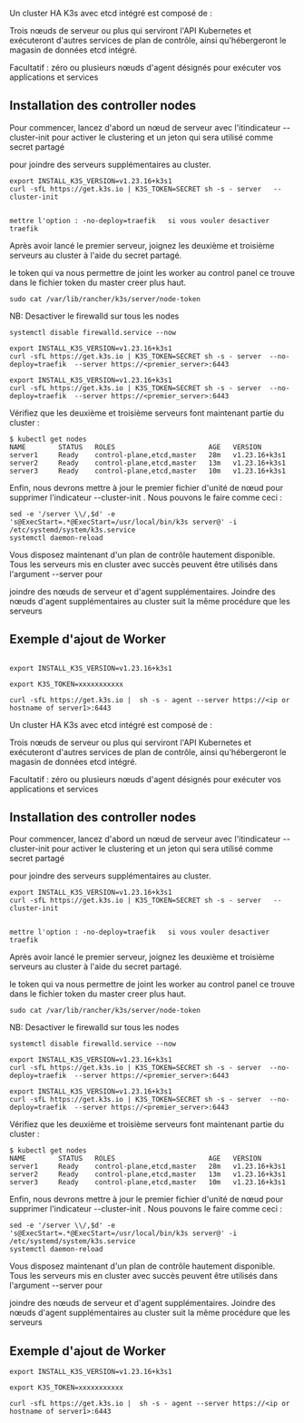 Un cluster HA K3s avec etcd intégré est composé de :

Trois nœuds de serveur ou plus qui serviront l'API Kubernetes et exécuteront d'autres services de plan de contrôle, ainsi qu'hébergeront le magasin de données etcd intégré.

Facultatif : zéro ou plusieurs nœuds d'agent désignés pour exécuter vos applications et services

## [](#installation-des-controller-nodes)Installation des controller nodes

Pour commencer, lancez d'abord un nœud de serveur avec l'itindicateur --cluster-init pour activer le clustering et un jeton qui sera utilisé comme secret partagé

pour joindre des serveurs supplémentaires au cluster.

```
export INSTALL_K3S_VERSION=v1.23.16+k3s1
curl -sfL https://get.k3s.io | K3S_TOKEN=SECRET sh -s - server   --cluster-init


mettre l'option : -no-deploy=traefik   si vous vouler desactiver traefik
```

Après avoir lancé le premier serveur, joignez les deuxième et troisième serveurs au cluster à l'aide du secret partagé.

le token qui va nous permettre de joint les worker au control panel ce trouve dans le fichier token du master creer plus haut.

```
sudo cat /var/lib/rancher/k3s/server/node-token
```

NB: Desactiver le firewalld sur tous les nodes

```
systemctl disable firewalld.service --now
```

```
export INSTALL_K3S_VERSION=v1.23.16+k3s1
curl -sfL https://get.k3s.io | K3S_TOKEN=SECRET sh -s - server  --no-deploy=traefik  --server https://<premier_server>:6443

export INSTALL_K3S_VERSION=v1.23.16+k3s1
curl -sfL https://get.k3s.io | K3S_TOKEN=SECRET sh -s - server  --no-deploy=traefik  --server https://<premier_server>:6443

```

Vérifiez que les deuxième et troisième serveurs font maintenant partie du cluster :

```
$ kubectl get nodes
NAME        STATUS   ROLES                       AGE   VERSION
server1     Ready    control-plane,etcd,master   28m   v1.23.16+k3s1
server2     Ready    control-plane,etcd,master   13m   v1.23.16+k3s1
server3     Ready    control-plane,etcd,master   10m   v1.23.16+k3s1
```

Enfin, nous devrons mettre à jour le premier fichier d'unité de nœud pour supprimer l'indicateur --cluster-init . Nous pouvons le faire comme ceci :

```
sed -e '/server \\/,$d' -e 's@ExecStart=.*@ExecStart=/usr/local/bin/k3s server@' -i /etc/systemd/system/k3s.service
systemctl daemon-reload
```

Vous disposez maintenant d'un plan de contrôle hautement disponible. Tous les serveurs mis en cluster avec succès peuvent être utilisés dans l'argument --server pour

joindre des nœuds de serveur et d'agent supplémentaires. Joindre des nœuds d'agent supplémentaires au cluster suit la même procédure que les serveurs

## [](#exemple-dajout-de-worker)Exemple d'ajout de Worker

```

export INSTALL_K3S_VERSION=v1.23.16+k3s1

export K3S_TOKEN=xxxxxxxxxxx

curl -sfL https://get.k3s.io |  sh -s - agent --server https://<ip or hostname of server1>:6443
```

Un cluster HA K3s avec etcd intégré est composé de :

Trois nœuds de serveur ou plus qui serviront l'API Kubernetes et exécuteront d'autres services de plan de contrôle, ainsi qu'hébergeront le magasin de données etcd intégré.

Facultatif : zéro ou plusieurs nœuds d'agent désignés pour exécuter vos applications et services

## [](#installation-des-controller-nodes-1)Installation des controller nodes

Pour commencer, lancez d'abord un nœud de serveur avec l'itindicateur --cluster-init pour activer le clustering et un jeton qui sera utilisé comme secret partagé

pour joindre des serveurs supplémentaires au cluster.

```
export INSTALL_K3S_VERSION=v1.23.16+k3s1
curl -sfL https://get.k3s.io | K3S_TOKEN=SECRET sh -s - server   --cluster-init


mettre l'option : -no-deploy=traefik   si vous vouler desactiver traefik
```

Après avoir lancé le premier serveur, joignez les deuxième et troisième serveurs au cluster à l'aide du secret partagé.

le token qui va nous permettre de joint les worker au control panel ce trouve dans le fichier token du master creer plus haut.

```
sudo cat /var/lib/rancher/k3s/server/node-token
```

NB: Desactiver le firewalld sur tous les nodes

```
systemctl disable firewalld.service --now
```

```
export INSTALL_K3S_VERSION=v1.23.16+k3s1
curl -sfL https://get.k3s.io | K3S_TOKEN=SECRET sh -s - server  --no-deploy=traefik  --server https://<premier_server>:6443

export INSTALL_K3S_VERSION=v1.23.16+k3s1
curl -sfL https://get.k3s.io | K3S_TOKEN=SECRET sh -s - server  --no-deploy=traefik  --server https://<premier_server>:6443

```

Vérifiez que les deuxième et troisième serveurs font maintenant partie du cluster :

```
$ kubectl get nodes
NAME        STATUS   ROLES                       AGE   VERSION
server1     Ready    control-plane,etcd,master   28m   v1.23.16+k3s1
server2     Ready    control-plane,etcd,master   13m   v1.23.16+k3s1
server3     Ready    control-plane,etcd,master   10m   v1.23.16+k3s1
```

Enfin, nous devrons mettre à jour le premier fichier d'unité de nœud pour supprimer l'indicateur --cluster-init . Nous pouvons le faire comme ceci :

```
sed -e '/server \\/,$d' -e 's@ExecStart=.*@ExecStart=/usr/local/bin/k3s server@' -i /etc/systemd/system/k3s.service
systemctl daemon-reload
```

Vous disposez maintenant d'un plan de contrôle hautement disponible. Tous les serveurs mis en cluster avec succès peuvent être utilisés dans l'argument --server pour

joindre des nœuds de serveur et d'agent supplémentaires. Joindre des nœuds d'agent supplémentaires au cluster suit la même procédure que les serveurs

## [](#exemple-dajout-de-worker-1)Exemple d'ajout de Worker

```
export INSTALL_K3S_VERSION=v1.23.16+k3s1

export K3S_TOKEN=xxxxxxxxxxx

curl -sfL https://get.k3s.io |  sh -s - agent --server https://<ip or hostname of server1>:6443
```